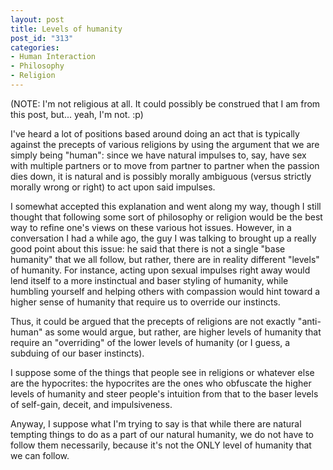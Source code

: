```yaml
--- 
layout: post
title: Levels of humanity
post_id: "313"
categories:
- Human Interaction
- Philosophy
- Religion
---
```

(NOTE: I'm not religious at all.  It could possibly be construed that I am from this post, but... yeah, I'm not. :p)

I've heard a lot of positions based around doing an act that is typically against the precepts of various religions by using the argument that we are simply being "human": since we have natural impulses to, say, have sex with multiple partners or to move from partner to partner when the passion dies down, it is natural and is possibly morally ambiguous (versus strictly morally wrong or right) to act upon said impulses.

I somewhat accepted this explanation and went along my way, though I still thought that following some sort of philosophy or religion would be the best way to refine one's views on these various hot issues.  However, in a conversation I had a while ago, the guy I was talking to brought up a really good point about this issue: he said that there is not a single "base humanity" that we all follow, but rather, there are in reality different "levels" of humanity.  For instance, acting upon sexual impulses right away would lend itself to a more instinctual and baser styling of humanity, while humbling yourself and helping others with compassion would hint toward a higher sense of humanity that require us to override our instincts.

Thus, it could be argued that the precepts of religions are not exactly "anti-human" as some would argue, but rather, are higher levels of humanity that require an "overriding" of the lower levels of humanity (or I guess, a subduing of our baser instincts).

I suppose some of the things that people see in religions or whatever else are the hypocrites: the hypocrites are the ones who obfuscate the higher levels of humanity and steer people's intuition from that to the baser levels of self-gain, deceit, and impulsiveness.

Anyway, I suppose what I'm trying to say is that while there are natural tempting things to do as a part of our natural humanity, we do not have to follow them necessarily, because it's not the ONLY level of humanity that we can follow.
